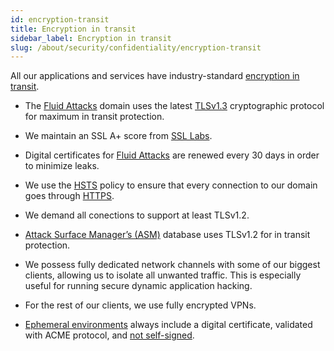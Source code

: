 ```yaml
---
id: encryption-transit
title: Encryption in transit
sidebar_label: Encryption in transit
slug: /about/security/confidentiality/encryption-transit
---
```


All our applications
and services have industry-standard
[encryption in transit](/criteria/requirements/224).

- The [Fluid Attacks](https://fluidattacks.com/)
domain uses the latest
[TLSv1.3](/criteria/requirements/181)
cryptographic protocol
for maximum in transit protection.

- We maintain an SSL A+ score from
[SSL Labs](https://www.ssllabs.com/ssltest/analyze.html?d=fluidattacks.com&latest).

- Digital certificates for
[Fluid Attacks](https://fluidattacks.com/)
are renewed every 30 days
in order to minimize leaks.

- We use the
[HSTS](https://es.wikipedia.org/wiki/HTTP_Strict_Transport_Security)
policy to ensure that every connection
to our domain goes through
[HTTPS](https://en.wikipedia.org/wiki/HTTPS).

- We demand all conections to support
at least TLSv1.2.

- [Attack Surface Manager’s (ASM)](https://app.fluidattacks.com/)
database uses TLSv1.2
for in transit protection.

- We possess fully dedicated network channels
with some of our biggest clients,
allowing us to isolate all unwanted traffic.
This is especially useful for running
secure dynamic application hacking.

- For the rest of our clients,
we use fully encrypted VPNs.

- [Ephemeral environments](../integrity/developing-integrity#ephemeral-environments)
always include a digital certificate,
validated with ACME protocol, and
[not self-signed](/criteria/requirements/092).

